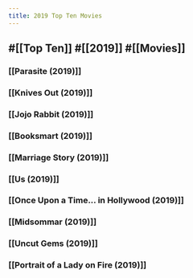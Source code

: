 ```yaml
---
title: 2019 Top Ten Movies
---
```


## #[[Top Ten]] #[[2019]] #[[Movies]]
### [[Parasite (2019)]]

### [[Knives Out (2019)]]

### [[Jojo Rabbit (2019)]]

### [[Booksmart (2019)]]

### [[Marriage Story (2019)]]

### [[Us (2019)]]

### [[Once Upon a Time... in Hollywood (2019)]]

### [[Midsommar (2019)]]

### [[Uncut Gems (2019)]]

### [[Portrait of a Lady on Fire (2019)]]

## 
